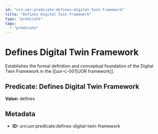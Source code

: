 ```yaml
---
id: "urn:uor:predicate:defines-digital-twin-framework"
title: "Defines Digital Twin Framework"
type: "predicate"
tags:
  - "predicate"
---
```


# Defines Digital Twin Framework

Establishes the formal definition and conceptual foundation of the Digital Twin Framework in the [[uor-c-001|UOR framework]].

## Predicate: Defines Digital Twin Framework

**Value:** defines

## Metadata

- **ID:** urn:uor:predicate:defines-digital-twin-framework

